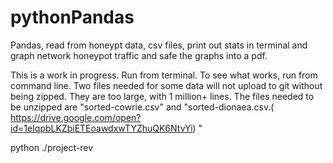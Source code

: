 # pythonPandas
Pandas, read from honeypt data, csv files, print out stats in terminal and graph network honeypot traffic and safe the graphs into a pdf.

This is a work in progress. Run from terminal. To see what works, run from command line. Two files needed for some data will not upload to git without being zipped. They are too large, with 1 million+ lines. The files needed to be unzipped are "sorted-cowrie.csv" and "sorted-dionaea.csv.( https://drive.google.com/open?id=1eIqpbLKZbiETEoawdxwTYZhuQK6NtvYi) "

python ./project-rev 
